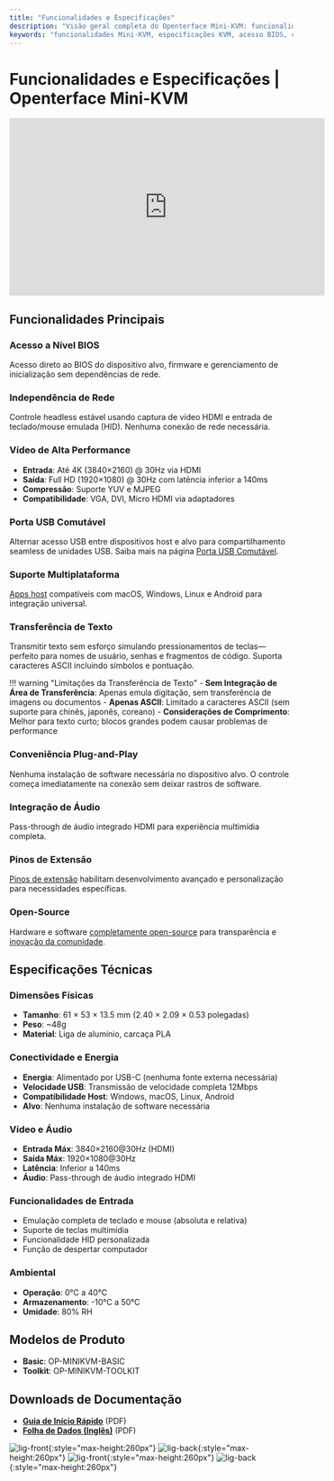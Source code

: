 ```yaml
---
title: "Funcionalidades e Especificações"
description: "Visão geral completa do Openterface Mini-KVM: funcionalidades poderosas incluindo acesso a nível BIOS, suporte de vídeo 4K, compatibilidade multiplataforma, compartilhamento USB e especificações técnicas detalhadas. Tudo que você precisa saber sobre esta solução de controle de computador headless."
keywords: "funcionalidades Mini-KVM, especificações KVM, acesso BIOS, controle headless, KVM 4K, compartilhamento USB, KVM multiplataforma, transferência de texto, KVM plug and play, KVM open source, especificações técnicas"
---
```


# **Funcionalidades e Especificações** | Openterface Mini-KVM

<iframe 
  width="560" 
  height="315" 
  src="https://www.youtube.com/embed/r3HNUflWGOY?si=84Ek6F9ocHmmGTqW" 
  title="YouTube video player" 
  frameborder="0" 
  allow="accelerometer; autoplay; clipboard-write; encrypted-media; gyroscope; picture-in-picture; web-share" 
  referrerpolicy="strict-origin-when-cross-origin" 
  allowfullscreen>
</iframe>

## Funcionalidades Principais

### **Acesso a Nível BIOS**

Acesso direto ao BIOS do dispositivo alvo, firmware e gerenciamento de inicialização sem dependências de rede.

### **Independência de Rede**

Controle headless estável usando captura de vídeo HDMI e entrada de teclado/mouse emulada (HID). Nenhuma conexão de rede necessária.

### **Vídeo de Alta Performance**

- **Entrada**: Até 4K (3840×2160) @ 30Hz via HDMI
- **Saída**: Full HD (1920×1080) @ 30Hz com latência inferior a 140ms
- **Compressão**: Suporte YUV e MJPEG
- **Compatibilidade**: VGA, DVI, Micro HDMI via adaptadores

### **Porta USB Comutável**

Alternar acesso USB entre dispositivos host e alvo para compartilhamento seamless de unidades USB. Saiba mais na página [Porta USB Comutável](../usb-switch).

### **Suporte Multiplataforma**

[Apps host](/app) compatíveis com macOS, Windows, Linux e Android para integração universal.

### **Transferência de Texto**

Transmitir texto sem esforço simulando pressionamentos de teclas—perfeito para nomes de usuário, senhas e fragmentos de código. Suporta caracteres ASCII incluindo símbolos e pontuação.

!!! warning "Limitações da Transferência de Texto" - **Sem Integração de Área de Transferência**: Apenas emula digitação, sem transferência de imagens ou documentos - **Apenas ASCII**: Limitado a caracteres ASCII (sem suporte para chinês, japonês, coreano) - **Considerações de Comprimento**: Melhor para texto curto; blocos grandes podem causar problemas de performance

### **Conveniência Plug-and-Play**

Nenhuma instalação de software necessária no dispositivo alvo. O controle começa imediatamente na conexão sem deixar rastros de software.

### **Integração de Áudio**

Pass-through de áudio integrado HDMI para experiência multimídia completa.

### **Pinos de Extensão**

[Pinos de extensão](../extension-pins) habilitam desenvolvimento avançado e personalização para necessidades específicas.

### **Open-Source**

Hardware e software [completamente open-source](/compliance) para transparência e [inovação da comunidade](/discord).

## Especificações Técnicas

### **Dimensões Físicas**

- **Tamanho**: 61 × 53 × 13.5 mm (2.40 × 2.09 × 0.53 polegadas)
- **Peso**: ~48g
- **Material**: Liga de alumínio, carcaça PLA

### **Conectividade e Energia**

- **Energia**: Alimentado por USB-C (nenhuma fonte externa necessária)
- **Velocidade USB**: Transmissão de velocidade completa 12Mbps
- **Compatibilidade Host**: Windows, macOS, Linux, Android
- **Alvo**: Nenhuma instalação de software necessária

### **Vídeo e Áudio**

- **Entrada Máx**: 3840×2160@30Hz (HDMI)
- **Saída Máx**: 1920×1080@30Hz
- **Latência**: Inferior a 140ms
- **Áudio**: Pass-through de áudio integrado HDMI

### **Funcionalidades de Entrada**

- Emulação completa de teclado e mouse (absoluta e relativa)
- Suporte de teclas multimídia
- Funcionalidade HID personalizada
- Função de despertar computador

### **Ambiental**

- **Operação**: 0°C a 40°C
- **Armazenamento**: -10°C a 50°C
- **Umidade**: 80% RH

## Modelos de Produto

- **Basic**: OP-MINIKVM-BASIC
- **Toolkit**: OP-MINIKVM-TOOLKIT

## Downloads de Documentação

- **[Guia de Início Rápido](https://raw.githubusercontent.com/TechxArtisanStudio/Openterface/main/product-printed-materials/minikvm_quick_start_guide_20240928.pdf)** (PDF)
- **[Folha de Dados (Inglês)](https://raw.githubusercontent.com/TechxArtisanStudio/Openterface/main/product-printed-materials/Openterface-Mini-KVM-Basic-and-Toolkit-Datasheet-Eng-20250313.pdf)** (PDF)

![lig-front](https://assets.openterface.com/images/product/minikvm-v1-9-front.svg#only-light){:style="max-height:260px"}
![lig-back](https://assets.openterface.com/images/product/minikvm-v1-9-back.svg#only-light){:style="max-height:260px"}
![lig-front](https://assets.openterface.com/images/product/minikvm-v1-9-front_1.svg#only-dark){:style="max-height:260px"}
![lig-back](https://assets.openterface.com/images/product/minikvm-v1-9-back_1.svg#only-dark){:style="max-height:260px"}
